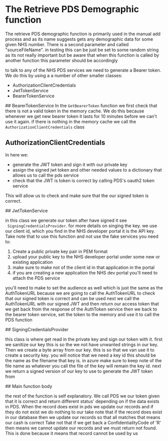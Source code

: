 # The Retrieve PDS Demographic function

The retrieve PDS demographic function is primarily used in the manual add process and as its name suggests gets any demographic data for some given NHS number. There is a second parameter and called "sourceFileName". in testing this can be just be set to some random string as its not really important but be aware that when this function is called by another function this parameter should be accordingly

to talk to any of the NHS PDS services we need to generate a Bearer token. We do this by using a a number of other smaller classes:

- AuthorizationClientCredentials
- JwtTokenService
- BearerTokenService

## BearerTokenService
In the `GetBearerToken` function we first check that there is not a valid token in the memory cache. We do this because whenever we get new bearer token it lasts for 10 minutes before we can't use it again.
if there is nothing in the memory cache we call the `AuthorizationClientCredentials` class

## AuthorizationClientCredentials

In here we:
- generate the JWT token and sign it with our private key
- assign the signed jwt token and other needed values to a dictionary that allows us to call the pds service
- check that the JWT is token is correct by calling PDS's oauth2 token service

This will allow us to check and make sure that the our signed token is correct.

## JwtTokenService 

in this class we generate our token after have signed it see ` SigningCredentialsProvider`. for more details on singing the key.
we use our client id, which you find in the NHS developer portal it is the API key. Take note that to use this function and not use the fake services you
need to:

1. Create a public private key pair in PEM format
2. upload your public key to the NHS developer portal under some new or existing application
3. make sure to make not of the client id in that application in the portal
4. if you are creating a new application the NHS dev portal you'll need to attach the PDS service

you'll need to make to set the audience as well which is just the same as the AuthTokenURL because we are going to call the AuthTokenURL to check that our signed token is correct and can be used
next we call the AuthTokenURL with our signed JWT and then return our access token that we get back from the response of the AuthToken service
then we back to the bearer token service, set the token to the memory and use it to call the PDS function

## SigningCredentialsProvider

this class is where get read in the private key and sign our token with it. first we sanitize our key this is so the we not have unwanted strings in our key. Then we create a byte array from our key. this is so that we van use it to create a security key.
you will notice that we need a key id this should be the name as the filename that key is. in azure make sure to keep note of the file name as whatever you call the file of the key will remain the key id.
next we return a signed version of our key to use to generate the JWT token from

## Main function body

the rest of the function is self explanatory. We call PDS we our token given that it is correct and return different status' depending on if the data exists in PDS. When the record does exist in pds we update our records and if they do not exist we do nothing to our
take note that if the record does exist in our database then we update our records so that all matches that means our cash is correct
Take not that if we get back a ConfidentialityCode of 'R' then means we cannot update our records and we must return not found. This is done because it means that record cannot be used by us
